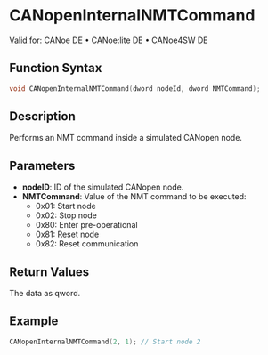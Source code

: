 # CANopenInternalNMTCommand

[Valid for](../../../../Shared/FeatureAvailability.md): CANoe DE • CANoe:lite DE • CANoe4SW DE

## Function Syntax

```c
void CANopenInternalNMTCommand(dword nodeId, dword NMTCommand);
```

## Description

Performs an NMT command inside a simulated CANopen node.

## Parameters

- **nodeID**: ID of the simulated CANopen node.
- **NMTCommand**: Value of the NMT command to be executed:
  - 0x01: Start node
  - 0x02: Stop node
  - 0x80: Enter pre-operational
  - 0x81: Reset node
  - 0x82: Reset communication

## Return Values

The data as qword.

## Example

```c
CANopenInternalNMTCommand(2, 1); // Start node 2
```
